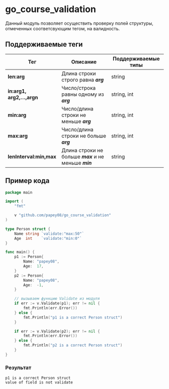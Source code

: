 # go_course_validation

Данный модуль позволяет осуществить проверку полей структуры, отмеченных 
соответсвующим тегом, на валидность.

## Поддерживаемые теги

| Тег                      | Описание                                               | Поддерживаемые типы |
|--------------------------|--------------------------------------------------------|---------------------|
| **len:arg**              | Длина строки строго равна ***arg***                    | string              |
| **in:arg1, arg2,…,argn** | Число/строка равны одному из ***arg***                 | string, int         |
| **min:arg**              | Число/длина строки не меньше ***arg***                 | string, int         |
| **max:arg**              | Число/длина строки не больше ***arg***                 | string, int         |
| **lenInterval:min,max**  | Длина строки не больше ***max*** и не меньше ***min*** | string              |

## Пример кода

```go
package main

import (
	"fmt"

	v "github.com/papey08/go_course_validation"
)

type Person struct {
	Name string `validate:"max:50"`
	Age  int    `validate:"min:0"`
}

func main() {
	p1 := Person{
		Name: "papey08",
		Age:  17,
	}
	p2 := Person{
		Name: "papey08",
		Age:  -1,
	}

	// вызываем функцию Validate из модуля
	if err := v.Validate(p1); err != nil {
		fmt.Println(err.Error())
	} else {
		fmt.Println("p1 is a correct Person struct")
	}

	if err := v.Validate(p2); err != nil {
		fmt.Println(err.Error())
	} else {
		fmt.Println("p2 is a correct Person struct")
	}
}
```

### Результат

```text
p1 is a correct Person struct
value of field is not validate
```
